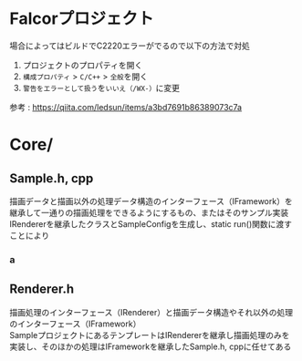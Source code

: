 # Falcorプロジェクト
場合によってはビルドでC2220エラーがでるので以下の方法で対処
1.  プロジェクトのプロパティを開く
2.  `構成プロパティ`  >  `C/C++`  >  `全般`を開く
3.  `警告をエラーとして扱う`を`いいえ（/WX-）`に変更

参考 : https://qiita.com/ledsun/items/a3bd7691b86389073c7a

# Core/

## Sample.h, cpp
描画データと描画以外の処理データ構造のインターフェース（IFramework）を継承して一通りの描画処理をできるようにするもの、またはそのサンプル実装
IRendererを継承したクラスとSampleConfigを生成し、static run()関数に渡すことにより

### a

## Renderer.h
描画処理のインターフェース（IRenderer）と描画データ構造やそれ以外の処理のインターフェース（IFramework）  
SampleプロジェクトにあるテンプレートはIRendererを継承し描画処理のみを実装し、そのほかの処理はIFrameworkを継承したSample.h, cppに任せてある

<!--stackedit_data:
eyJoaXN0b3J5IjpbLTEwODMxOTcwMiwtMTIzNzgxMjM2OCwyMj
cwNzc3MzgsLTE1MTM3MzM3ODYsLTE2MTY0MDM5NzIsLTE1MTkz
MDU5MzcsLTEwMDI2NDM4NCw4OTEwMTIwNDhdfQ==
-->
